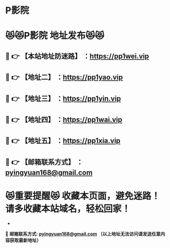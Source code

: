 # P影院
:heart_eyes_cat::heart_eyes_cat:P影院 地址发布:heart_eyes_cat::heart_eyes_cat:
==
:kiss: :point_right: 【本站地址防迷路】 ：https://pp1wei.vip
------
:kiss: :point_right: 【地址二】 ：https://pp1yao.vip
------
:kiss: :point_right: 【地址三】 ：https://pp1yin.vip
------
:kiss: :point_right: 【地址四】 ：https://pp1wai.vip
------
:kiss: :point_right: 【地址五】 ：https://pp1xia.vip
------
:kiss: :point_right: 【邮箱联系方式】 ：pyingyuan168@gmail.com
------
:heart_eyes_cat:重要提醒:heart_eyes_cat: 收藏本页面，避免迷路！请多收藏本站域名，轻松回家！
==

-

:love_letter: __邮箱联系方式: pyingyuan168@gmail.com （以上地址无法访问请发送任意内容获取最新地址）__
